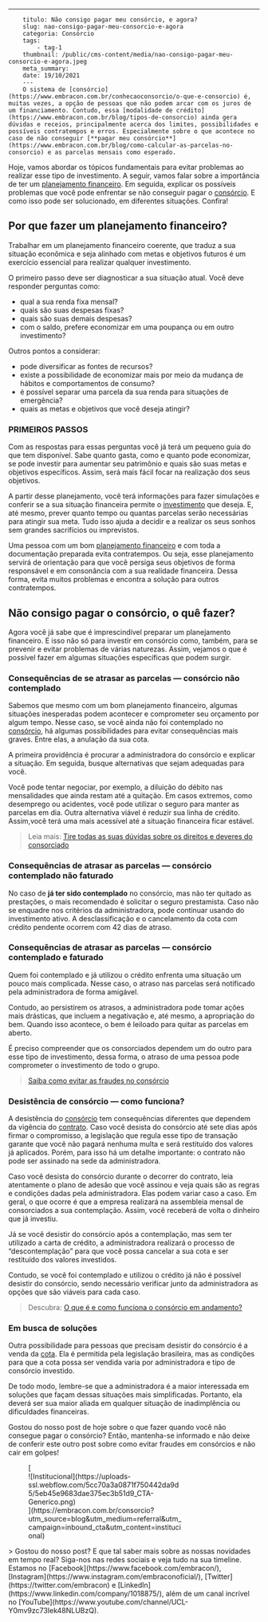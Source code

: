 ---
        titulo: Não consigo pagar meu consórcio, e agora?
        slug: nao-consigo-pagar-meu-consorcio-e-agora
        categoria: Consórcio
        tags:
            - tag-1
        thumbnail: /public/cms-content/media/nao-consigo-pagar-meu-consorcio-e-agora.jpeg
        meta_summary: 
        date: 19/10/2021
        ---
        O sistema de [consórcio](https://www.embracon.com.br/conhecaoconsorcio/o-que-e-consorcio) é, muitas vezes, a opção de pessoas que não podem arcar com os juros de um financiamento. Contudo, essa [modalidade de crédito](https://www.embracon.com.br/blog/tipos-de-consorcio) ainda gera dúvidas e receios, principalmente acerca dos limites, possibilidades e possíveis contratempos e erros. Especialmente sobre o que acontece no caso de não conseguir [**pagar meu consórcio**](https://www.embracon.com.br/blog/como-calcular-as-parcelas-no-consorcio) e as parcelas mensais como esperado.

Hoje, vamos abordar os tópicos fundamentais para evitar problemas ao realizar esse tipo de investimento. A seguir, vamos falar sobre a importância de ter um [planejamento financeiro](https://www.embracon.com.br/blog/planejamento-financeiro-um-guia-para-as-financas-nao-sairem-de-controle). Em seguida, explicar os possíveis problemas que você pode enfrentar se não conseguir pagar o [consórcio](https://www.embracon.com.br/blog/entenda-como-o-consorcio-pode-te-ajudar-a-manter-a-estabilidade-financeira). E como isso pode ser solucionado, em diferentes situações. Confira!

Por que fazer um planejamento financeiro?
-----------------------------------------

Trabalhar em um planejamento financeiro coerente, que traduz a sua situação econômica e seja alinhado com metas e objetivos futuros é um exercício essencial para realizar qualquer investimento.

O primeiro passo deve ser diagnosticar a sua situação atual. Você deve responder perguntas como:

- qual a sua renda fixa mensal?
- quais são suas despesas fixas?
- quais são suas demais despesas?
- com o saldo, prefere economizar em uma poupança ou em outro investimento?

Outros pontos a considerar:

- pode diversificar as fontes de recursos?
- existe a possibilidade de economizar mais por meio da mudança de hábitos e comportamentos de consumo?
- é possível separar uma parcela da sua renda para situações de emergência?
- quais as metas e objetivos que você deseja atingir?

### PRIMEIROS PASSOS

Com as respostas para essas perguntas você já terá um pequeno guia do que tem disponível. Sabe quanto gasta, como e quanto pode economizar, se pode investir para aumentar seu patrimônio e quais são suas metas e objetivos específicos. Assim, será mais fácil focar na realização dos seus objetivos.

A partir desse planejamento, você terá informações para fazer simulações e conferir se a sua situação financeira permite o [investimento](https://www.embracon.com.br/blog/8-motivos-que-comprovam-que-consorcio-e-investimento) que deseja. E, até mesmo, prever quanto tempo ou quantas parcelas serão necessárias para atingir sua meta. Tudo isso ajuda a decidir e a realizar os seus sonhos sem grandes sacrifícios ou imprevistos.

Uma pessoa com um bom [planejamento financeiro](https://www.embracon.com.br/blog/planeje-sua-vida-financeira-e-fique-sempre-no-azul) e com toda a documentação preparada evita contratempos. Ou seja, esse planejamento servirá de orientação para que você persiga seus objetivos de forma responsável e em consonância com a sua realidade financeira. Dessa forma, evita muitos problemas e encontra a solução para outros contratempos.

Não consigo pagar o consórcio, o quê fazer?
-------------------------------------------

Agora você já sabe que é imprescindível preparar um planejamento financeiro. E isso não só para investir em consórcio como, também, para se prevenir e evitar problemas de várias naturezas. Assim, vejamos o que é possível fazer em algumas situações específicas que podem surgir.

### Consequências de se atrasar as parcelas — consórcio não contemplado

Sabemos que mesmo com um bom planejamento financeiro, algumas situações inesperadas podem acontecer e comprometer seu orçamento por algum tempo. Nesse caso, se você ainda não foi contemplado no [consórcio](https://www.embracon.com.br/blog/quando-comecar-a-fazer-um-consorcio), há algumas possibilidades para evitar consequências mais graves. Entre elas, a anulação da sua cota.

A primeira providência é procurar a administradora do consórcio e explicar a situação. Em seguida, busque alternativas que sejam adequadas para você.

Você pode tentar negociar, por exemplo, a diluição do débito nas mensalidades que ainda restam até a quitação. Em casos extremos, como desemprego ou acidentes, você pode utilizar o seguro para manter as parcelas em dia. Outra alternativa viável é reduzir sua linha de crédito. Assim,você terá uma mais acessível até a situação financeira ficar estável.

> Leia mais: [Tire todas as suas dúvidas sobre os direitos e deveres do consorciado](https://www.embracon.com.br/blog/tire-todas-as-suas-duvidas-sobre-os-direitos-e-deveres-do-consorciado)

### Consequências de atrasar as parcelas — consórcio contemplado não faturado

No caso de **já ter sido contemplado** no consórcio, mas não ter quitado as prestações, o mais recomendado é solicitar o seguro prestamista. Caso não se enquadre nos critérios da administradora, pode continuar usando do investimento ativo. A desclassificação e o cancelamento da cota com crédito pendente ocorrem com 42 dias de atraso.

### Consequências de atrasar as parcelas — consórcio contemplado e faturado

Quem foi contemplado e já utilizou o crédito enfrenta uma situação um pouco mais complicada. Nesse caso, o atraso nas parcelas será notificado pela administradora de forma amigável.

Contudo, ao persistirem os atrasos, a administradora pode tomar ações mais drásticas, que incluem a negativação e, até mesmo, a apropriação do bem. Quando isso acontece, o bem é leiloado para quitar as parcelas em aberto.

É preciso compreender que os consorciados dependem um do outro para esse tipo de investimento, dessa forma, o atraso de uma pessoa pode comprometer o investimento de todo o grupo.

> [Saiba como evitar as fraudes no consórcio](https://www.embracon.com.br/blog/saiba-como-evitar-as-fraudes-no-consorcio)

### Desistência de consórcio — como funciona?

A desistência do [consórcio](https://www.embracon.com.br/blog/tudo-o-que-voce-precisa-saber-sobre-a-importancia-de-um-consultor-de-consorcio) tem consequências diferentes que dependem da vigência do [contrato](https://www.embracon.com.br/blog/saiba-o-que-avaliar-antes-de-assinar-um-contrato-de-consorcio). Caso você desista do consórcio até sete dias após firmar o compromisso, a legislação que regula esse tipo de transação garante que você não pagará nenhuma multa e será restituído dos valores já aplicados. Porém, para isso há um detalhe importante: o contrato não pode ser assinado na sede da administradora.

Caso você desista do consórcio durante o decorrer do contrato, leia atentamente o plano de adesão que você assinou e veja quais são as regras e condições dadas pela administradora. Elas podem variar caso a caso. Em geral, o que ocorre é que a empresa realizará na assembleia mensal de consorciados a sua contemplação. Assim, você receberá de volta o dinheiro que já investiu.

Já se você desistir do consórcio após a contemplação, mas sem ter utilizado a carta de crédito, a administradora realizará o processo de “descontemplação” para que você possa cancelar a sua cota e ser restituído dos valores investidos.

Contudo, se você foi contemplado e utilizou o crédito já não é possível desistir do consórcio, sendo necessário verificar junto da administradora as opções que são viáveis para cada caso.

> Descubra: [O que é e como funciona o consórcio em andamento?](https://www.embracon.com.br/blog/o-que-e-e-como-funciona-o-consorcio-em-andamento)

### Em busca de soluções

Outra possibilidade para pessoas que precisam desistir do consórcio é a venda da [cota](https://www.embracon.com.br/conhecaoconsorcio/posso-transferir-minha-cota-de-consorcio-para-outra-pessoa). Ela é permitida pela legislação brasileira, mas as condições para que a cota possa ser vendida varia por administradora e tipo de consórcio investido.

De todo modo, lembre-se que a administradora é a maior interessada em soluções que façam dessas situações mais simplificadas. Portanto, ela deverá ser sua maior aliada em qualquer situação de inadimplência ou dificuldades financeiras.

Gostou do nosso post de hoje sobre o que fazer quando você não consegue pagar o consórcio? Então, mantenha-se informado e não deixe de conferir este outro post sobre como evitar fraudes em consórcios e não cair em golpes!

<figure class="w-richtext-figure-type-image w-richtext-align-center" style="max-width:310px">[<div>![Institucional](https://uploads-ssl.webflow.com/5cc70a3a0871f750442da9d5/5eb45e9683dae375ec3b51d9_CTA-Generico.png)</div>](https://embracon.com.br/consorcio?utm_source=blog&utm_medium=referral&utm_campaign=inbound_cta&utm_content=institucional)</figure>> Gostou do nosso post? E que tal saber mais sobre as nossas novidades em tempo real? Siga-nos nas redes sociais e veja tudo na sua timeline. Estamos no [Facebook](https://www.facebook.com/embracon/), [Instagram](https://www.instagram.com/embraconoficial/), [Twitter](https://twitter.com/embracon) e [LinkedIn](https://www.linkedin.com/company/1018875/), além de um canal incrível no [YouTube](https://www.youtube.com/channel/UCL-Y0mv9zc73Iek48NLUBzQ).
        